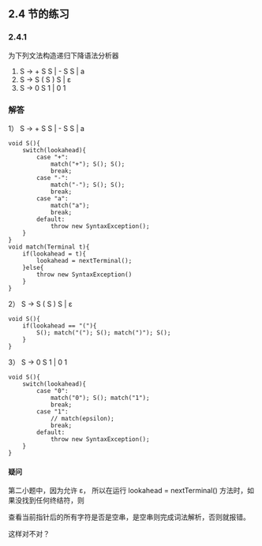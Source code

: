 ## 2.4 节的练习

### 2.4.1

为下列文法构造递归下降语法分析器

1. S -> + S S | - S S | a
2. S -> S ( S ) S | ε
3. S -> 0 S 1 | 0 1

### 解答

1） S -> + S S | - S S | a


    void S(){
        switch(lookahead){
            case "+":
                match("+"); S(); S();
                break;
            case "-":
                match("-"); S(); S();
                break;
            case "a":
                match("a");
                break;
            default:
                throw new SyntaxException();
        }
    }
    void match(Terminal t){
        if(lookahead = t){
            lookahead = nextTerminal();
        }else{
            throw new SyntaxException()
        }
    }


2） S -> S ( S ) S | ε


    void S(){
        if(lookahead == "("){
            S(); match("("); S(); match(")"); S();
        }
    }


3） S -> 0 S 1 | 0 1

    void S(){
        switch(lookahead){
            case "0":
                match("0"); S(); match("1");
                break;
            case "1":
                // match(epsilon);
                break;
            default:
                throw new SyntaxException();
        }
    }


#### 疑问

第二小题中，因为允许 ε， 所以在运行 lookahead = nextTerminal() 方法时，如果没找到任何终结符，则

查看当前指针后的所有字符是否是空串，是空串则完成词法解析，否则就报错。

这样对不对？
